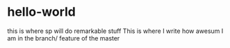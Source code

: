 # hello-world
this is where sp will do remarkable stuff
This is where I write how awesum I am in the branch/ feature of the master
